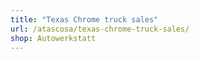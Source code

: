```yaml
---
title: "Texas Chrome truck sales"
url: /atascosa/texas-chrome-truck-sales/
shop: Autowerkstatt
---
```

